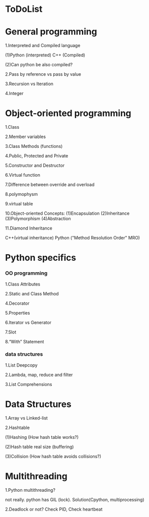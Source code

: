 # ToDoList

# General programming

1.Interpreted and Compiled language

(1)Python (interpreted) C++ (Compiled)

(2)Can python be also compiled?

2.Pass by reference vs pass by value

3.Recursion vs Iteration

4.Integer

# Object-oriented programming 
1.Class

2.Member variables

3.Class Methods (functions)

4.Public, Protected and Private

5.Constructor and Destructor

6.Virtual function

7.Difference between override and overload

8.polymophysm

9.virtual table

10.Object-oriented Concepts: (1)Encapsulation (2)Inheritance (3)Polymorphism (4)Abstraction

11.Diamond Inheritance

C++(virtual inheritance) Python ("Method Resolution Order" MRO)

# Python specifics

### OO programming
1.Class Attributes

2.Static and Class Method

4.Decorator

5.Properties

6.Iterator vs Generator

7.Slot

8.“With” Statement

### data structures
1.List Deepcopy

2.Lambda, map, reduce and filter

3.List Comprehensions 

# Data Structures
1.Array vs Linked-list

2.Hashtable

(1)Hashing (How hash table works?)

(2)Hash table real size (buffering)

(3)Collision (How hash table avoids collisions?)

# Multithreading
1.Python multithreading? 

not really. python has GIL (lock). Solution(Cpython, multiprocessing)


2.Deadlock or not? 
Check PID, Check heartbeat


